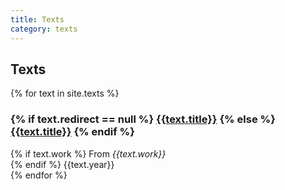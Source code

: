 ```yaml
---
title: Texts
category: texts
---
```


## Texts

<div id="texts-list">
  {% for text in site.texts %}
  <div class="row" title="{{text.title}}">
    <div class="col-sm-12">
      <h3>
      {% if text.redirect == null %}
        <a href="{{text.url}}">{{text.title}}</a>
      {% else %}
        <a href="{{text.redirect}}">{{text.title}}</a>
      {% endif %}
      </h3>
      {% if text.work %}
      <span>From <em>{{text.work}}</em></span><br/>
      {% endif %}
      <span>{{text.year}}</span>
    </div>
  </div>
  {% endfor %}
</div>

<script type="text/javascript" src="/assets/javascripts/filter.js"></script>
<script type="text/javascript">
  (function() {

    const revCron = [...OZET.TEXTS].sort(function(a, b) {
      return (a.date > b.date) ? 1 : -1;
    }).reverse()

    OZET.filter(revCron, '#texts-list', (item, el) => {
      return $(el).attr('title') === item.title
    })

  })()
</script>

